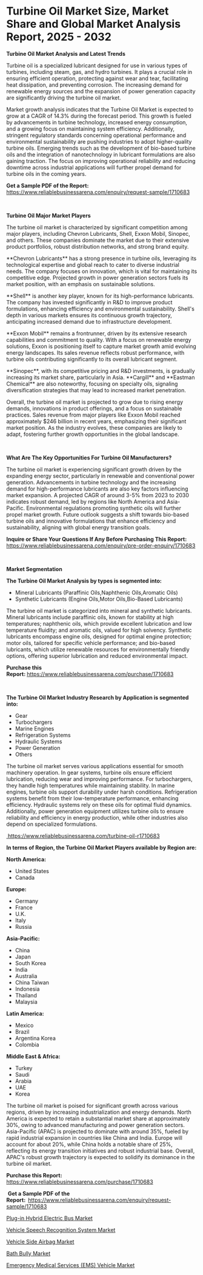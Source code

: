 <p><h1>Turbine Oil Market Size, Market Share and Global Market Analysis Report, 2025 - 2032</h1></p><p><strong>Turbine Oil Market Analysis and Latest Trends</strong></p>
<p><p>Turbine oil is a specialized lubricant designed for use in various types of turbines, including steam, gas, and hydro turbines. It plays a crucial role in ensuring efficient operation, protecting against wear and tear, facilitating heat dissipation, and preventing corrosion. The increasing demand for renewable energy sources and the expansion of power generation capacity are significantly driving the turbine oil market.</p><p>Market growth analysis indicates that the Turbine Oil Market is expected to grow at a CAGR of 14.3% during the forecast period. This growth is fueled by advancements in turbine technology, increased energy consumption, and a growing focus on maintaining system efficiency. Additionally, stringent regulatory standards concerning operational performance and environmental sustainability are pushing industries to adopt higher-quality turbine oils. Emerging trends such as the development of bio-based turbine oils and the integration of nanotechnology in lubricant formulations are also gaining traction. The focus on improving operational reliability and reducing downtime across industrial applications will further propel demand for turbine oils in the coming years.</p></p>
<p><strong>Get a Sample PDF of the Report:&nbsp;</strong> <a href="https://www.reliablebusinessarena.com/enquiry/request-sample/1710683?utm_campaign=1990&utm_medium=2&utm_source=Github&utm_content=ia&utm_term=05022025&utm_id=turbine-oil">https://www.reliablebusinessarena.com/enquiry/request-sample/1710683</a></p>
<p>&nbsp;</p>
<p><strong>Turbine Oil Major Market Players</strong></p>
<p><p>The turbine oil market is characterized by significant competition among major players, including Chevron Lubricants, Shell, Exxon Mobil, Sinopec, and others. These companies dominate the market due to their extensive product portfolios, robust distribution networks, and strong brand equity.</p><p>**Chevron Lubricants** has a strong presence in turbine oils, leveraging its technological expertise and global reach to cater to diverse industrial needs. The company focuses on innovation, which is vital for maintaining its competitive edge. Projected growth in power generation sectors fuels its market position, with an emphasis on sustainable solutions.</p><p>**Shell** is another key player, known for its high-performance lubricants. The company has invested significantly in R&D to improve product formulations, enhancing efficiency and environmental sustainability. Shell's depth in various markets ensures its continuous growth trajectory, anticipating increased demand due to infrastructure development.</p><p>**Exxon Mobil** remains a frontrunner, driven by its extensive research capabilities and commitment to quality. With a focus on renewable energy solutions, Exxon is positioning itself to capture market growth amid evolving energy landscapes. Its sales revenue reflects robust performance, with turbine oils contributing significantly to its overall lubricant segment.</p><p>**Sinopec**, with its competitive pricing and R&D investments, is gradually increasing its market share, particularly in Asia. **Cargill** and **Eastman Chemical** are also noteworthy, focusing on specialty oils, signaling diversification strategies that may lead to increased market penetration.</p><p>Overall, the turbine oil market is projected to grow due to rising energy demands, innovations in product offerings, and a focus on sustainable practices. Sales revenue from major players like Exxon Mobil reached approximately $246 billion in recent years, emphasizing their significant market position. As the industry evolves, these companies are likely to adapt, fostering further growth opportunities in the global landscape.</p></p>
<p>&nbsp;</p>
<p><strong>What Are The Key Opportunities For Turbine Oil Manufacturers?</strong></p>
<p><p>The turbine oil market is experiencing significant growth driven by the expanding energy sector, particularly in renewable and conventional power generation. Advancements in turbine technology and the increasing demand for high-performance lubricants are also key factors influencing market expansion. A projected CAGR of around 3-5% from 2023 to 2030 indicates robust demand, led by regions like North America and Asia-Pacific. Environmental regulations promoting synthetic oils will further propel market growth. Future outlook suggests a shift towards bio-based turbine oils and innovative formulations that enhance efficiency and sustainability, aligning with global energy transition goals.</p></p>
<p><strong>Inquire or Share Your Questions If Any Before Purchasing This Report:</strong> <a href="https://www.reliablebusinessarena.com/enquiry/pre-order-enquiry/1710683?utm_campaign=1990&utm_medium=2&utm_source=Github&utm_content=ia&utm_term=05022025&utm_id=turbine-oil">https://www.reliablebusinessarena.com/enquiry/pre-order-enquiry/1710683</a></p>
<p>&nbsp;</p>
<p><strong>Market Segmentation</strong></p>
<p><strong>The Turbine Oil Market Analysis by types is segmented into:</strong></p>
<p><ul><li>Mineral Lubricants (Paraffinic Oils,Naphthenic Oils,Aromatic Oils)</li><li>Synthetic Lubricants (Engine Oils,Motor Oils,Bio-Based Lubricants)</li></ul></p>
<p><p>The turbine oil market is categorized into mineral and synthetic lubricants. Mineral lubricants include paraffinic oils, known for stability at high temperatures; naphthenic oils, which provide excellent lubrication and low temperature fluidity; and aromatic oils, valued for high solvency. Synthetic lubricants encompass engine oils, designed for optimal engine protection; motor oils, tailored for specific vehicle performance; and bio-based lubricants, which utilize renewable resources for environmentally friendly options, offering superior lubrication and reduced environmental impact.</p></p>
<p><strong>Purchase this Report:&nbsp;</strong><a href="https://www.reliablebusinessarena.com/purchase/1710683?utm_campaign=1990&utm_medium=2&utm_source=Github&utm_content=ia&utm_term=05022025&utm_id=turbine-oil">https://www.reliablebusinessarena.com/purchase/1710683</a></p>
<p>&nbsp;</p>
<p><strong>The Turbine Oil Market Industry Research by Application is segmented into:</strong></p>
<p><ul><li>Gear</li><li>Turbochargers</li><li>Marine Engines</li><li>Refrigeration Systems</li><li>Hydraulic Systems</li><li>Power Generation</li><li>Others</li></ul></p>
<p><p>The turbine oil market serves various applications essential for smooth machinery operation. In gear systems, turbine oils ensure efficient lubrication, reducing wear and improving performance. For turbochargers, they handle high temperatures while maintaining stability. In marine engines, turbine oils support durability under harsh conditions. Refrigeration systems benefit from their low-temperature performance, enhancing efficiency. Hydraulic systems rely on these oils for optimal fluid dynamics. Additionally, power generation equipment utilizes turbine oils to ensure reliability and efficiency in energy production, while other industries also depend on specialized formulations.</p></p>
<p><a href="https://www.reliablebusinessarena.com/turbine-oil-r1710683?utm_campaign=1990&utm_medium=2&utm_source=Github&utm_content=ia&utm_term=05022025&utm_id=turbine-oil">&nbsp;https://www.reliablebusinessarena.com/turbine-oil-r1710683</a></p>
<p><strong>In terms of Region, the Turbine Oil Market Players available by Region are:</strong></p>
<p>
    <p> <strong> North America: </strong>
        <ul>
            <li>United States</li>
            <li>Canada</li>
        </ul>
        </p> 
    <p> <strong> Europe: </strong>
        <ul>
            <li>Germany</li>
            <li>France</li>
            <li>U.K.</li>
            <li>Italy</li>
            <li>Russia</li>
        </ul>
        </p> 
    <p> <strong> Asia-Pacific: </strong>
        <ul>
            <li>China</li>
            <li>Japan</li>
            <li>South Korea</li>
            <li>India</li>
            <li>Australia</li>
            <li>China Taiwan</li>
            <li>Indonesia</li>
            <li>Thailand</li>
            <li>Malaysia</li>
        </ul>
        </p> 
    <p> <strong> Latin America: </strong>
        <ul>
            <li>Mexico</li>
            <li>Brazil</li>
            <li>Argentina Korea</li>
            <li>Colombia</li>
        </ul>
        </p> 
    <p> <strong> Middle East & Africa: </strong>
        <ul>
            <li>Turkey</li>
            <li>Saudi</li>
            <li>Arabia</li>
            <li>UAE</li>
            <li>Korea</li>
        </ul>
    </p>
    </p>
<p><p>The turbine oil market is poised for significant growth across various regions, driven by increasing industrialization and energy demands. North America is expected to retain a substantial market share at approximately 30%, owing to advanced manufacturing and power generation sectors. Asia-Pacific (APAC) is projected to dominate with around 35%, fueled by rapid industrial expansion in countries like China and India. Europe will account for about 20%, while China holds a notable share of 25%, reflecting its energy transition initiatives and robust industrial base. Overall, APAC's robust growth trajectory is expected to solidify its dominance in the turbine oil market.</p></p>
<p><strong>Purchase this Report: </strong><a href="https://www.reliablebusinessarena.com/purchase/1710683?utm_campaign=1990&utm_medium=2&utm_source=Github&utm_content=ia&utm_term=05022025&utm_id=turbine-oil">https://www.reliablebusinessarena.com/purchase/1710683</a></p>
<p>&nbsp;<strong>Get a Sample PDF of the Report:&nbsp;&nbsp;</strong><a href="https://www.reliablebusinessarena.com/enquiry/request-sample/1710683?utm_campaign=1990&utm_medium=2&utm_source=Github&utm_content=ia&utm_term=05022025&utm_id=turbine-oil">https://www.reliablebusinessarena.com/enquiry/request-sample/1710683</a></p>
<p><strong></strong></p>
<p><p><a href="https://www.linkedin.com/pulse/projected-revenue-demand-plug-in-hybrid-electric-bus-market-tt5tf?utm_campaign=1990&utm_medium=2&utm_source=Github&utm_content=ia&utm_term=05022025&utm_id=turbine-oil">Plug-in Hybrid Electric Bus Market</a></p><p><a href="https://www.linkedin.com/pulse/market-dynamics-detailed-examination-vehicle-speech-recognition-ytstf?utm_campaign=1990&utm_medium=2&utm_source=Github&utm_content=ia&utm_term=05022025&utm_id=turbine-oil">Vehicle Speech Recognition System Market</a></p><p><a href="https://www.linkedin.com/pulse/industry-breakdown-vehicle-side-airbag-market-size-growth-ox3lf?utm_campaign=1990&utm_medium=2&utm_source=Github&utm_content=ia&utm_term=05022025&utm_id=turbine-oil">Vehicle Side Airbag Market</a></p><p><a href="https://github.com/MarciaRunte/Market-Research-Report-List-1/blob/main/bath-bully-market.md?utm_campaign=1990&utm_medium=2&utm_source=Github&utm_content=ia&utm_term=05022025&utm_id=turbine-oil">Bath Bully Market</a></p><p><a href="https://www.linkedin.com/pulse/in-depth-emergency-medical-services-ems-vehicle-market-report-uwvsf?utm_campaign=1990&utm_medium=2&utm_source=Github&utm_content=ia&utm_term=05022025&utm_id=turbine-oil">Emergency Medical Services (EMS) Vehicle Market</a></p></p>